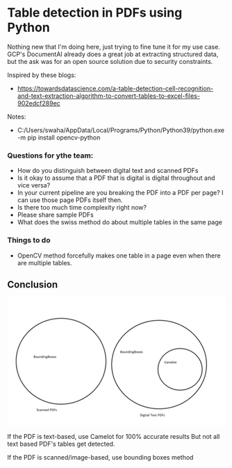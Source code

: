 # Table detection in PDFs using Python

Nothing new that I'm doing here, just trying to fine tune it for my use case.
GCP's DocumentAI already does a great job at extracting structured data, but the ask was for an open source solution due to security constraints.

Inspired by these blogs:
 - https://towardsdatascience.com/a-table-detection-cell-recognition-and-text-extraction-algorithm-to-convert-tables-to-excel-files-902edcf289ec

Notes:
- C:/Users/swaha/AppData/Local/Programs/Python/Python39/python.exe -m pip install opencv-python

### Questions for ythe team:
- How do you distinguish between digital text and scanned PDFs
- Is it okay to assume that a PDF that is digital is digital throughout and vice versa?
- In your current pipeline are you breaking the PDF into a PDF per page? I can use those page PDFs itself then.
- Is there too much time complexity right now?
- Please share sample PDFs
- What does the swiss method do about multiple tables in the same page

### Things to do
- OpenCV method forcefully makes one table in a page even when there are multiple tables.


## Conclusion
![](alogostrategy.png)

If the PDF is text-based, use Camelot for 100% accurate results 
    But not all text based PDF's tables get detected.

If the PDF is scanned/image-based, use bounding boxes method